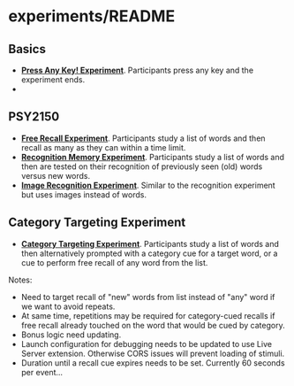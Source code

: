 # experiments/README

## Basics
- **[Press Any Key! Experiment](http://vucml.github.io/online_experiments/experiments/basics/index.html)**. Participants press any key and the experiment ends.
- 
## PSY2150
- **[Free Recall Experiment](http://vucml.github.io/online_experiments/experiments/2150/free_recall.html)**. Participants study a list of words and then recall as many as they can within a time limit.
- **[Recognition Memory Experiment](http://vucml.github.io/online_experiments/experiments/2150/recognition.html)**. Participants study a list of words and then are tested on their recognition of previously seen (old) words versus new words.
- **[Image Recognition Experiment](http://vucml.github.io/online_experiments/experiments/2150/image_recognition.html)**. Similar to the recognition experiment but uses images instead of words.

## Category Targeting Experiment

- **[Category Targeting Experiment](http://vucml.github.io/online_experiments/experiments/category_targeting/index.html)**. Participants study a list of words and then alternatively prompted with a category cue for a target word, or a cue to perform free recall of any word from the list.

Notes:
- Need to target recall of "new" words from list instead of "any" word if we want to avoid repeats.
- At same time, repetitions may be required for category-cued recalls if free recall already touched on the word that would be cued by category.
- Bonus logic need updating.
- Launch configuration for debugging needs to be updated to use Live Server extension. Otherwise CORS issues will prevent loading of stimuli.
- Duration until a recall cue expires needs to be set. Currently 60 seconds per event...
